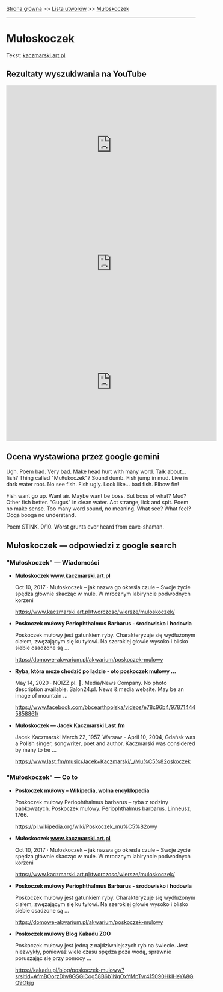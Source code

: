 [Strona główna](../index.md) >> [Lista utworów](../list.md) >> [Mułoskoczek](298.md)

---

# Mułoskoczek

Tekst: [kaczmarski.art.pl](https://www.kaczmarski.art.pl/tworczosc/wiersze/muloskoczek/)

## Rezultaty wyszukiwania na YouTube

<iframe width="560" height="315" src="https://www.youtube.com/embed/FRyQ7qij44o?si=IdontcarewhotheIRSsendsImnotpayingtaxes" title="YouTube video player" frameborder="0" allow="accelerometer; autoplay; clipboard-write; encrypted-media; gyroscope; picture-in-picture; web-share" referrerpolicy="strict-origin-when-cross-origin" allowfullscreen></iframe>

<iframe width="560" height="315" src="https://www.youtube.com/embed/f1_IY_sd2_A?si=IdontcarewhotheIRSsendsImnotpayingtaxes" title="YouTube video player" frameborder="0" allow="accelerometer; autoplay; clipboard-write; encrypted-media; gyroscope; picture-in-picture; web-share" referrerpolicy="strict-origin-when-cross-origin" allowfullscreen></iframe>

<iframe width="560" height="315" src="https://www.youtube.com/embed/b1JgGwt5bEY?si=IdontcarewhotheIRSsendsImnotpayingtaxes" title="YouTube video player" frameborder="0" allow="accelerometer; autoplay; clipboard-write; encrypted-media; gyroscope; picture-in-picture; web-share" referrerpolicy="strict-origin-when-cross-origin" allowfullscreen></iframe>

## Ocena wystawiona przez google gemini

Ugh. Poem bad. Very bad. Make head hurt with many word. Talk about... fish? Thing called "Mułłukoczek"? Sound dumb. Fish jump in mud. Live in dark water root. No see fish. Fish ugly. Look like... bad fish. Elbow fin!

Fish want go up. Want air. Maybe want be boss. But boss of what? Mud? Other fish better. "Guguś" in clean water. Act strange, lick and spit. Poem no make sense. Too many word sound, no meaning. What see? What feel? Ooga booga no understand.

Poem STINK. 0/10. Worst grunts ever heard from cave-shaman.


## Mułoskoczek — odpowiedzi z google search

### "Mułoskoczek" — Wiadomości

- **Mułoskoczek www.kaczmarski.art.pl**

    Oct 10, 2017  ·  Mułoskoczek – jak nazwa go określa czule – Swoje życie spędza głównie skacząc w mule. W mrocznym labiryncie podwodnych korzeni 

   <https://www.kaczmarski.art.pl/tworczosc/wiersze/muloskoczek/>
- **Poskoczek mułowy Periophthalmus Barbarus - środowisko i hodowla**

    Poskoczek mułowy jest gatunkiem ryby. Charakteryzuje się wydłużonym ciałem, zwężającym się ku tyłowi. Na szerokiej głowie wysoko i blisko siebie osadzone są ... 

   <https://domowe-akwarium.pl/akwarium/poskoczek-mulowy>
- **Ryba, która może chodzić po lądzie - oto poskoczek mułowy ...**

    May 14, 2020  ·  NOIZZ.pl. 󱢏. Media/News Company. No photo description available. Salon24.pl. News & media website. May be an image of mountain ... 

   <https://www.facebook.com/bbcearthpolska/videos/e78c96b4/978714445858861/>
- **Mułoskoczek — Jacek Kaczmarski  Last.fm**

    Jacek Kaczmarski March 22, 1957, Warsaw - April 10, 2004, Gdańsk was a Polish singer, songwriter, poet and author. Kaczmarski was considered by many to be ... 

   <https://www.last.fm/music/Jacek+Kaczmarski/_/Mu%C5%82oskoczek>

### "Mułoskoczek" — Co to

- **Poskoczek mułowy – Wikipedia, wolna encyklopedia**

    Poskoczek mułowy Periophthalmus barbarus – ryba z rodziny babkowatych. Poskoczek mułowy. Periophthalmus barbarus. Linneusz, 1766. 

   <https://pl.wikipedia.org/wiki/Poskoczek_mu%C5%82owy>
- **Mułoskoczek www.kaczmarski.art.pl**

    Oct 10, 2017  ·  Mułoskoczek – jak nazwa go określa czule – Swoje życie spędza głównie skacząc w mule. W mrocznym labiryncie podwodnych korzeni 

   <https://www.kaczmarski.art.pl/tworczosc/wiersze/muloskoczek/>
- **Poskoczek mułowy Periophthalmus Barbarus - środowisko i hodowla**

    Poskoczek mułowy jest gatunkiem ryby. Charakteryzuje się wydłużonym ciałem, zwężającym się ku tyłowi. Na szerokiej głowie wysoko i blisko siebie osadzone są ... 

   <https://domowe-akwarium.pl/akwarium/poskoczek-mulowy>
- **Poskoczek mułowy  Blog Kakadu ZOO**

    Poskoczek mułowy jest jedną z najdziwniejszych ryb na świecie. Jest niezwykły, ponieważ wiele czasu spędza poza wodą, sprawnie poruszając się przy pomocy ... 

   <https://kakadu.pl/blog/poskoczek-mulowy/?srsltid=AfmBOorzDlw8GSGiCog58B6b1NqOxYMpTvr415090HkIHeYA8GQ9Okjg>

